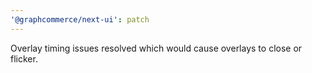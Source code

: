 ```yaml
---
'@graphcommerce/next-ui': patch
---
```


Overlay timing issues resolved which would cause overlays to close or flicker.
